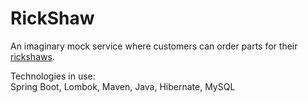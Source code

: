 # RickShaw
An imaginary mock service where customers can order parts for their [rickshaws](https://en.wikipedia.org/wiki/Rickshaw).

Technologies in use:  
Spring Boot, Lombok, Maven, Java, Hibernate, MySQL
